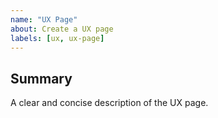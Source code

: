 ```yaml
---
name: "UX Page"
about: Create a UX page
labels: [ux, ux-page]
---
```


## Summary

A clear and concise description of the UX page.
